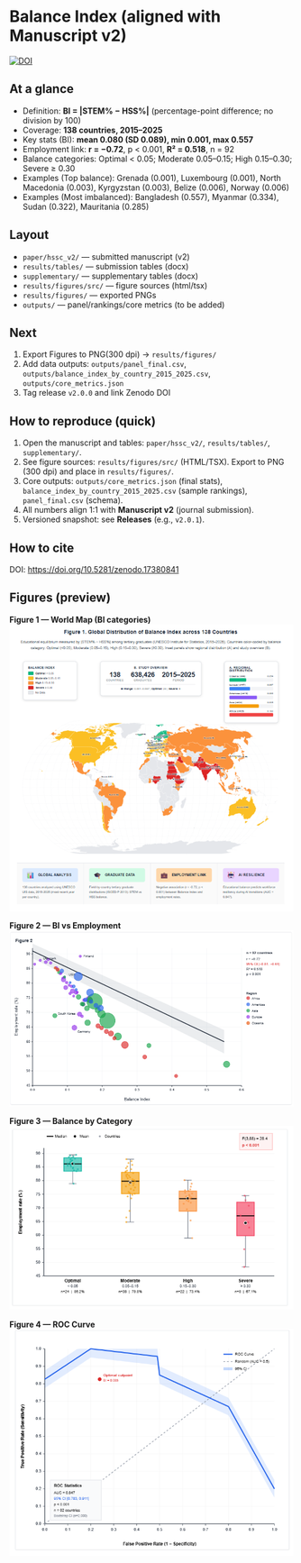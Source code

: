 # Balance Index (aligned with Manuscript v2)

[![DOI](https://zenodo.org/badge/DOI/10.5281/zenodo.17380841.svg)](https://doi.org/10.5281/zenodo.17380841)

## At a glance
- Definition: **BI = |STEM% − HSS%|** (percentage-point difference; no division by 100)
- Coverage: **138 countries, 2015–2025**
- Key stats (BI): **mean 0.080 (SD 0.089), min 0.001, max 0.557**
- Employment link: **r = −0.72**, p < 0.001, **R² = 0.518**, n = 92
- Balance categories: Optimal < 0.05; Moderate 0.05–0.15; High 0.15–0.30; Severe ≥ 0.30
- Examples (Top balance): Grenada (0.001), Luxembourg (0.001), North Macedonia (0.003), Kyrgyzstan (0.003), Belize (0.006), Norway (0.006)
- Examples (Most imbalanced): Bangladesh (0.557), Myanmar (0.334), Sudan (0.322), Mauritania (0.285)

## Layout
- `paper/hssc_v2/` — submitted manuscript (v2)
- `results/tables/` — submission tables (docx)
- `supplementary/` — supplementary tables (docx)
- `results/figures/src/` — figure sources (html/tsx)
- `results/figures/` — exported PNGs
- `outputs/` — panel/rankings/core metrics (to be added)

## Next
1) Export Figures to PNG(300 dpi) → `results/figures/`
2) Add data outputs: `outputs/panel_final.csv`, `outputs/balance_index_by_country_2015_2025.csv`, `outputs/core_metrics.json`
3) Tag release `v2.0.0` and link Zenodo DOI

## How to reproduce (quick)
1. Open the manuscript and tables: `paper/hssc_v2/`, `results/tables/`, `supplementary/`.
2. See figure sources: `results/figures/src/` (HTML/TSX). Export to PNG (300 dpi) and place in `results/figures/`.
3. Core outputs: `outputs/core_metrics.json` (final stats), `balance_index_by_country_2015_2025.csv` (sample rankings), `panel_final.csv` (schema).
4. All numbers align 1:1 with **Manuscript v2** (journal submission).
5. Versioned snapshot: see **Releases** (e.g., `v2.0.1`).

## How to cite

DOI: https://doi.org/10.5281/zenodo.17380841


## Figures (preview)

**Figure 1 — World Map (BI categories)**  
![](results/figures/Figure_1_WorldMap.png)

**Figure 2 — BI vs Employment**  
![](results/figures/Figure_2_BI_vs_Employment.png)

**Figure 3 — Balance by Category**  
![](results/figures/Figure_3_BI_Category.png)

**Figure 4 — ROC Curve**  
![](results/figures/Figure_4_ROC.png)

